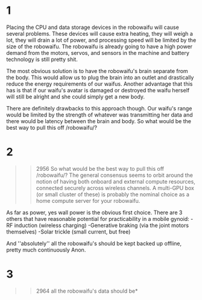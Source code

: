# 1
Placing the CPU and data storage devices in the robowaifu will cause several problems.  These devices will cause extra heating, they will weigh a lot, they will drain a lot of power, and processing speed will be limited by the size of the robowaifu.  The robowaifu is already going to have a high power demand from the motors, servos, and sensors in the machine and battery technology is still pretty shit.

   The most obvious solution is to have the robowaifu's brain separate from the body.  This would allow us to plug the brain into an outlet and drastically reduce the energy requirements of our waifus.  Another advantage that this has is that if our waifu's avatar is damaged or destroyed the waifu herself will still be alright and she could simply get a new body.

   There are definitely drawbacks to this approach though.  Our waifu's range would be limited by the strength of whatever was transmitting her data and there would be latency between the brain and body.  So what would be the best way to pull this off /robowaifu/?

# 2
>>2956
>So what would be the best way to pull this off /robowaifu/?
The general consensus seems to orbit around the notion of having both onboard and external compute resources, connected securely across wireless channels. A multi-GPU box (or small cluster of these) is probably the nominal choice as a home compute server for your robowaifu.

As far as power, yes wall power is the obvious first choice. There are 3 others that have reasonable potential for practicability in a mobile gynoid:
-RF induction (wireless charging)
-Generative braking (via the joint motors themselves)
-Solar trickle (small current, but free)

And ''absolutely'' all the robowaifu's should be kept backed up offline, pretty much continuously Anon.

# 3
>>2964
>all the robowaifu's data should be*

